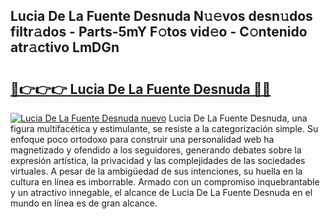 ## Lucia De La Fuente Desnuda N𝚞𝚎vos desn𝚞dos filtr𝚊dos - Parts-5mY F𝚘tos vid𝚎o - C𝚘ntenido atr𝚊ctivo LmDGn

# <h2><a href="http://mb332g.tromn.icu/?c=Lucia+De+La+Fuente+Desnuda">🔗👉👉👉 Lucia De La Fuente Desnuda 🔗🔗</a></h2>

[![Lucia De La Fuente Desnuda nuevo](https://i.imgur.com/pEAQMta.gif)](http://mb332g.tromn.icu/?c=Lucia+De+La+Fuente+Desnuda)
Lucia De La Fuente Desnuda, una figura multifacética y estimulante, se resiste a la categorización simple. Su enfoque poco ortodoxo para construir una personalidad web ha magnetizado y ofendido a los seguidores, generando debates sobre la expresión artística, la privacidad y las complejidades de las sociedades virtuales. A pesar de la ambigüedad de sus intenciones, su huella en la cultura en línea es imborrable. Armado con un compromiso inquebrantable y un atractivo innegable, el alcance de Lucia De La Fuente Desnuda en el mundo en línea es de gran alcance.
